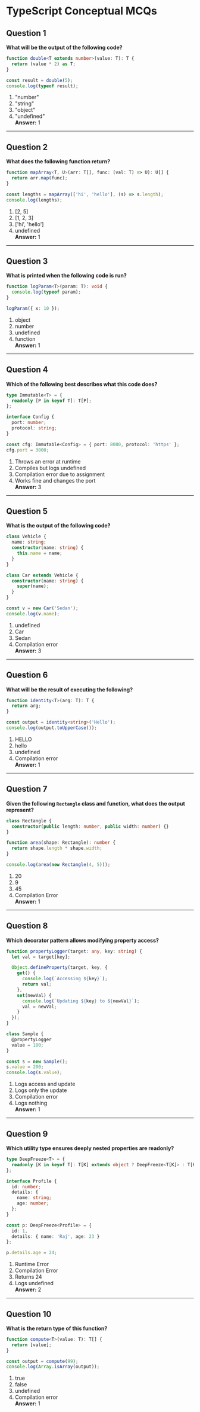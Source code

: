 
# TypeScript Conceptual MCQs

## Question 1
**What will be the output of the following code?**
```ts
function double<T extends number>(value: T): T {
  return (value * 2) as T;
}

const result = double(5);
console.log(typeof result);
```
1. "number"  
2. "string"  
3. "object"  
4. "undefined"  
**Answer:** 1

---

## Question 2
**What does the following function return?**
```ts
function mapArray<T, U>(arr: T[], func: (val: T) => U): U[] {
  return arr.map(func);
}

const lengths = mapArray(['hi', 'hello'], (s) => s.length);
console.log(lengths);
```
1. [2, 5]  
2. [1, 2, 3]  
3. ['hi', 'hello']  
4. undefined  
**Answer:** 1

---

## Question 3
**What is printed when the following code is run?**
```ts
function logParam<T>(param: T): void {
  console.log(typeof param);
}

logParam({ x: 10 });
```
1. object  
2. number  
3. undefined  
4. function  
**Answer:** 1

---

## Question 4
**Which of the following best describes what this code does?**
```ts
type Immutable<T> = {
  readonly [P in keyof T]: T[P];
};

interface Config {
  port: number;
  protocol: string;
}

const cfg: Immutable<Config> = { port: 8080, protocol: 'https' };
cfg.port = 3000;
```
1. Throws an error at runtime  
2. Compiles but logs undefined  
3. Compilation error due to assignment  
4. Works fine and changes the port  
**Answer:** 3

---

## Question 5
**What is the output of the following code?**
```ts
class Vehicle {
  name: string;
  constructor(name: string) {
    this.name = name;
  }
}

class Car extends Vehicle {
  constructor(name: string) {
    super(name);
  }
}

const v = new Car('Sedan');
console.log(v.name);
```
1. undefined  
2. Car  
3. Sedan  
4. Compilation error  
**Answer:** 3

---

## Question 6
**What will be the result of executing the following?**
```ts
function identity<T>(arg: T): T {
  return arg;
}

const output = identity<string>('Hello');
console.log(output.toUpperCase());
```
1. HELLO  
2. hello  
3. undefined  
4. Compilation error  
**Answer:** 1

---

## Question 7
**Given the following `Rectangle` class and function, what does the output represent?**
```ts
class Rectangle {
  constructor(public length: number, public width: number) {}
}

function area(shape: Rectangle): number {
  return shape.length * shape.width;
}

console.log(area(new Rectangle(4, 5)));
```
1. 20  
2. 9  
3. 45  
4. Compilation Error  
**Answer:** 1

---

## Question 8
**Which decorator pattern allows modifying property access?**
```ts
function propertyLogger(target: any, key: string) {
  let val = target[key];

  Object.defineProperty(target, key, {
    get() {
      console.log(`Accessing ${key}`);
      return val;
    },
    set(newVal) {
      console.log(`Updating ${key} to ${newVal}`);
      val = newVal;
    }
  });
}

class Sample {
  @propertyLogger
  value = 100;
}

const s = new Sample();
s.value = 200;
console.log(s.value);
```
1. Logs access and update  
2. Logs only the update  
3. Compilation error  
4. Logs nothing  
**Answer:** 1

---

## Question 9
**Which utility type ensures deeply nested properties are readonly?**
```ts
type DeepFreeze<T> = {
  readonly [K in keyof T]: T[K] extends object ? DeepFreeze<T[K]> : T[K];
};

interface Profile {
  id: number;
  details: {
    name: string;
    age: number;
  };
}

const p: DeepFreeze<Profile> = {
  id: 1,
  details: { name: 'Raj', age: 23 }
};

p.details.age = 24;
```
1. Runtime Error  
2. Compilation Error  
3. Returns 24  
4. Logs undefined  
**Answer:** 2

---

## Question 10
**What is the return type of this function?**
```ts
function compute<T>(value: T): T[] {
  return [value];
}

const output = compute(99);
console.log(Array.isArray(output));
```
1. true  
2. false  
3. undefined  
4. Compilation error  
**Answer:** 1
